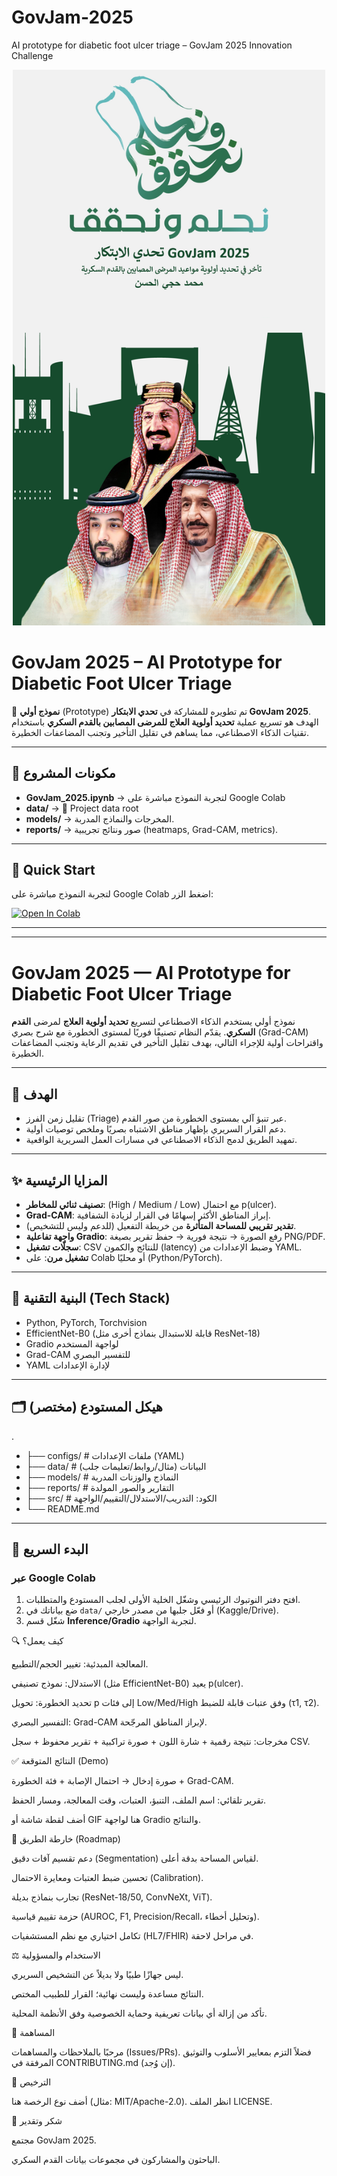 # GovJam-2025
AI prototype for diabetic foot ulcer triage – GovJam 2025 Innovation Challenge


<div align="center">
  <img src="data/Saudi.jpeg"  width="500">
</div>

# GovJam 2025 – AI Prototype for Diabetic Foot Ulcer Triage

🚀 **نموذج أولي** (Prototype) تم تطويره للمشاركة في **تحدي الابتكار GovJam 2025**.  
الهدف هو تسريع عملية **تحديد أولوية العلاج للمرضى المصابين بالقدم السكري** باستخدام تقنيات الذكاء الاصطناعي، مما يساهم في تقليل التأخير وتجنب المضاعفات الخطيرة.

---

## 📂 مكونات المشروع
- **GovJam_2025.ipynb** → لتجربة النموذج مباشرة على Google Colab  
- **data/** →                            📂 Project data root
- **models/** → المخرجات والنماذج المدربة.  
- **reports/** → صور ونتائج تجريبية (heatmaps, Grad-CAM, metrics).  

---

## 🚀 Quick Start
لتجربة النموذج مباشرة على Google Colab اضغط الزر:

[![Open In Colab](https://colab.research.google.com/assets/colab-badge.svg)](https://colab.research.google.com/github/mohalhassanmoh/GovJam-2025/blob/main/GovJam_2025.ipynb
)


---
---

# GovJam 2025 — AI Prototype for Diabetic Foot Ulcer Triage

نموذج أولي يستخدم الذكاء الاصطناعي لتسريع **تحديد أولوية العلاج** لمرضى **القدم السكري**. يقدّم النظام تصنيفًا فوريًا لمستوى الخطورة مع شرح بصري (Grad-CAM) واقتراحات أولية للإجراء التالي، بهدف تقليل التأخير في تقديم الرعاية وتجنب المضاعفات الخطيرة.

---

## 🎯 الهدف
- تقليل زمن الفرز (Triage) عبر تنبؤ آلي بمستوى الخطورة من صور القدم.
- دعم القرار السريري بإظهار مناطق الاشتباه بصريًا وملخص توصيات أولية.
- تمهيد الطريق لدمج الذكاء الاصطناعي في مسارات العمل السريرية الواقعية.

---

## ✨ المزايا الرئيسية
- **تصنيف ثنائي للمخاطر**: (High / Medium / Low) مع احتمال p(ulcer).
- **Grad-CAM**: إبراز المناطق الأكثر إسهامًا في القرار لزيادة الشفافية.
- **تقدير تقريبي للمساحة المتأثرة** من خريطة التفعيل (للدعم وليس للتشخيص).
- **واجهة تفاعلية Gradio**: رفع الصورة → نتيجة فورية → حفظ تقرير بصيغة PNG/PDF.
- **سجلّات تشغيل**: CSV للنتائج والكمون (latency) وضبط الإعدادات من YAML.
- **تشغيل مرن**: على Colab أو محليًا (Python/PyTorch).

---

## 🧱 البنية التقنية (Tech Stack)
- Python, PyTorch, Torchvision
- EfficientNet-B0 (قابلة للاستبدال بنماذج أخرى مثل ResNet-18)
- Gradio لواجهة المستخدم
- Grad-CAM للتفسير البصري
- YAML لإدارة الإعدادات

---

## 🗂️ هيكل المستودع (مختصر)
.
* ├── configs/ # ملفات الإعدادات (YAML)
* ├── data/ # البيانات (مثال/روابط/تعليمات جلب)
* ├── models/ # النماذج والوزنات المدربة
* ├── reports/ # التقارير والصور المولدة
* ├── src/ # الكود: التدريب/الاستدلال/التقييم/الواجهة
* └── README.md


---

## 🚀 البدء السريع

### عبر Google Colab
1) افتح دفتر النوتبوك الرئيسي وشغّل الخلية الأولى لجلب المستودع والمتطلبات.  
2) ضع بياناتك في `data/` أو فعّل جلبها من مصدر خارجي (Kaggle/Drive).  
3) شغّل قسم **Inference/Gradio** لتجربة الواجهة.



🔍 كيف يعمل؟

المعالجة المبدئية: تغيير الحجم/التطبيع.

الاستدلال: نموذج تصنيفي (مثل EfficientNet-B0) يعيد p(ulcer).

تحديد الخطورة: تحويل p إلى فئات Low/Med/High وفق عتبات قابلة للضبط (τ1, τ2).

التفسير البصري: Grad-CAM لإبراز المناطق المرجّحة.

مخرجات: نتيجة رقمية + شارة اللون + صورة تراكبية + تقرير محفوظ + سجل CSV.

✅ النتائج المتوقعة (Demo)

صورة إدخال → احتمال الإصابة + فئة الخطورة + Grad-CAM.

تقرير تلقائي: اسم الملف، التنبؤ، العتبات، وقت المعالجة، ومسار الحفظ.

أضف لقطة شاشة أو GIF هنا لواجهة Gradio والنتائج.

🧪 خارطة الطريق (Roadmap)

دعم تقسيم آفات دقيق (Segmentation) لقياس المساحة بدقة أعلى.

تحسين ضبط العتبات ومعايرة الاحتمال (Calibration).

تجارب بنماذج بديلة (ResNet-18/50, ConvNeXt, ViT).

حزمة تقييم قياسية (AUROC, F1, Precision/Recall، وتحليل أخطاء).

تكامل اختياري مع نظم المستشفيات (HL7/FHIR) في مراحل لاحقة.

⚖️ الاستخدام والمسؤولية

ليس جهازًا طبيًا ولا بديلاً عن التشخيص السريري.

النتائج مساعدة وليست نهائية؛ القرار للطبيب المختص.

تأكد من إزالة أي بيانات تعريفية وحماية الخصوصية وفق الأنظمة المحلية.

🤝 المساهمة

مرحبًا بالملاحظات والمساهمات (Issues/PRs).
فضلاً التزم بمعايير الأسلوب والتوثيق المرفقة في CONTRIBUTING.md (إن وُجد).

📜 الترخيص

أضف نوع الرخصة هنا (مثال: MIT/Apache-2.0).
انظر الملف LICENSE.

🙏 شكر وتقدير

مجتمع GovJam 2025.

الباحثون والمشاركون في مجموعات بيانات القدم السكري.
